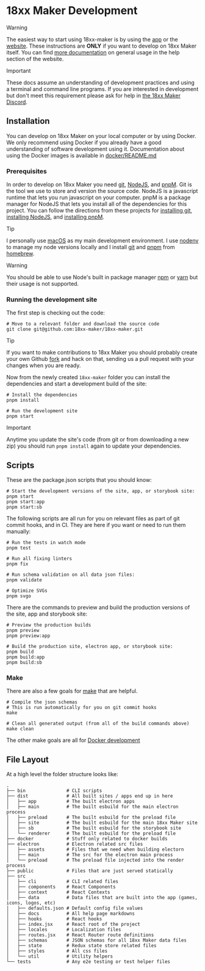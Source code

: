 # 18xx Maker Development

> [!WARNING]
> The easiest way to start using 18xx-maker is by using the
> [app](https://github.com/18xx-maker/18xx-maker/releases) or the
> [website](https://18xx-maker.com). These instructions are **ONLY** if you want
> to develop on 18xx Maker itself. You can find [more
> documentation](https://18xx-maker.com/docs) on general usage in the help
> section of the website.

> [!IMPORTANT]
> These docs assume an understanding of development practices and using a
> terminal and command line programs. If you are interested in development but
> don't meet this requirement please ask for help in [the 18xx Maker
> Discord](https://discord.gg/gcYvAjYYfw).

## Installation

You can develop on 18xx Maker on your local computer or by using Docker. We only
recommend using Docker if you already have a good understanding of software
development using it. Documentation about using the Docker images is available
in
[docker/README.md](https://github.com/18xx-maker/18xx-maker/blob/main/docker/README.md)

### Prerequisites

In order to develop on 18xx Maker you need [git](https://git-scm.com/),
[NodeJS](https://nodejs.org), and [pnpM](https://pnpm.io/). Git is the tool we
use to store and version the source code. NodeJS is a javascript runtime that
lets you run javascript on your computer. pnpM is a package manager for NodeJS
that lets you install all of the dependencies for this project. You can follow
the directions from these projects for [installing
git](https://git-scm.com/downloads), [installing
NodeJS](https://nodejs.org/en/download/), and [installing
pnpM](https://pnpm.io/installation).

> [!TIP]
> I personally use [macOS](https://www.apple.com/macos/) as my main development
> environment. I use [nodenv](https://github.com/nodenv/nodenv) to manage my
> node versions locally and I install [git](https://git-scm.com/downloads/mac)
> and [pnpm](https://pnpm.io/installation#using-homebrew) from
> [homebrew](https://brew.sh/).

> [!WARNING]
> You should be able to use Node's built in package manager
> [npm](https://www.npmjs.com) or [yarn](https://classic.yarnpkg.com) but their
> usage is not supported.

### Running the development site

The first step is checking out the code:

```shell
# Move to a relevant folder and download the source code
git clone git@github.com:18xx-maker/18xx-maker.git
```

> [!TIP]
> If you want to make contributions to 18xx Maker you should probably create
> your own Github
> [fork](https://docs.github.com/en/pull-requests/collaborating-with-pull-requests/working-with-forks/about-forks)
> and hack on that, sending us a pull request with your changes when you are
> ready.

Now from the newly created `18xx-maker` folder you can install the dependencies
and start a development build of the site:

```shell
# Install the dependencies
pnpm install

# Run the development site
pnpm start
```

> [!IMPORTANT]
> Anytime you update the site's code (from git or from downloading a new zip)
> you should run `pnpm install` again to update your dependencies.

## Scripts

These are the package.json scripts that you should know:

```shell
# Start the development versions of the site, app, or storybook site:
pnpm start
pnpm start:app
pnpm start:sb
```

The following scripts are all run for you on relevant files as part of git
commit hooks, and in CI. They are here if you want or need to run them manually:

```shell
# Run the tests in watch mode
pnpm test

# Run all fixing linters
pnpm fix

# Run schema validation on all data json files:
pnpm validate

# Optimize SVGs
pnpm svgo
```

There are the commands to preview and build the production versions of the site,
app and storybook site:

```shell
# Preview the production builds
pnpm preview
pnpm preview:app

# Build the production site, electron app, or storybook site:
pnpm build
pnpm build:app
pnpm build:sb
```

### Make

There are also a few goals for [make](https://www.gnu.org/software/make/) that
are helpful.

```shell
# Compile the json schemas
# This is run automatically for you on git commit hooks
make

# Clean all generated output (from all of the build commands above)
make clean
```

The other make goals are all for [Docker
development](https://github.com/18xx-maker/18xx-maker/blob/main/docker/README.md)

## File Layout

At a high level the folder structure looks like:

```shell
.
├── bin               # CLI scripts
├── dist              # All built sites / apps end up in here
│   ├── app           # The built electron apps
│   ├── main          # The built esbuild for the main electron process
│   ├── preload       # The built esbuild for the preload file
│   ├── site          # The built esbuild for the main 18xx Maker site
│   ├── sb            # The built esbuild for the storybook site
│   └── renderer      # The built esbuild for the preload file
├── docker            # Stuff only related to docker builds
├── electron          # Electron related src files
│   ├── assets        # Files that we need when building electorn
│   ├── main          # The src for the electron main process
│   └── preload       # The preload file injected into the render process
├── public            # Files that are just served statically
├── src
│   ├── cli           # CLI related files
│   ├── components    # React Components
│   ├── context       # React Contexts
│   ├── data          # Data files that are built into the app (games, icons, logos, etc)
│   ├── defaults.json # Default config file values
│   ├── docs          # All help page markdowns
│   ├── hooks         # React hooks
│   ├── index.jsx     # React root of the project
│   ├── locales       # Localization files
│   ├── routes.jsx    # React Router route definitions
│   ├── schemas       # JSON schemas for all 18xx Maker data files
│   ├── state         # Redux state store related files
│   ├── styles        # All css files
│   └── util          # Utility helpers
└── tests             # Any e2e testing or test helper files
```
